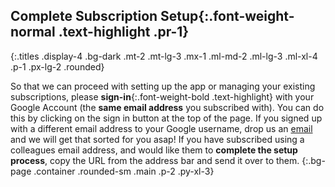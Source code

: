 ## Complete __Subscription Setup__{:.font-weight-normal .text-highlight .pr-1}
{:.titles .display-4 .bg-dark .mt-2 .mt-lg-3 .mx-1 .ml-md-2 .ml-lg-3 .ml-xl-4 .p-1 .px-lg-2 .rounded}

So that we can proceed with setting up the app or managing your existing subscriptions, please __sign-in__{:.font-weight-bold .text-highlight} with your Google Account (the __same email address__ you subscribed with). You can do this by clicking on the sign in button at the top of the page. If you signed up with a different email address to your Google username, drop us an [email](help@shelf.dog) and we will get that sorted for you asap! If you have subscribed using a colleagues email address, and would like them to __complete the setup process__, copy the URL from the address bar and send it over to them.
{:.bg-page .container .rounded-sm .main .p-2  .py-xl-3}